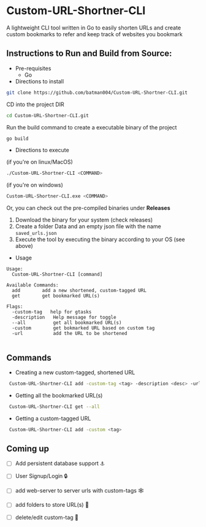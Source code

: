 # Custom-URL-Shortner-CLI
A lightweight CLI tool written in Go to easily shorten URLs and create custom bookmarks to refer and keep track of  websites you bookmark

## Instructions to Run and Build from Source:

- Pre-requisites
  - Go
- Directions to install

```bash 
git clone https://github.com/batman004/Custom-URL-Shortner-CLI.git
```
CD into the project DIR
```bash 
cd Custom-URL-Shortner-CLI.git
```

Run the build command to create a executable binary of the project
```bash 
go build
```

- Directions to execute

(if you're on linux/MacOS)

```bash
./Custom-URL-Shortner-CLI <COMMAND>
```

(if you're on windows)

```bash
Custom-URL-Shortner-CLI.exe <COMMAND>
```

Or, you can check out the pre-compiled binaries under **Releases**

1. Download the binary for your system (check releases)
2. Create a folder Data and an empty json file with the name `saved_urls.json`
3. Execute the tool by executing the binary according to your OS (see above)

- Usage

```
Usage:
  Custom-URL-Shortner-CLI [command]

Available Commands:
  add        add a new shortened, custom-tagged URL
  get        get bookmarked URL(s)

Flags:
  -custom-tag   help for gtasks
  -description   Help message for toggle
  --all          get all bookmarked URL(s)
  -custom        get bokmarked URL based on custom tag
  -url           add the URL to be shortened
 
```

## Commands

- Creating a new custom-tagged, shortened URL

```bash
 Custom-URL-Shortner-CLI add -custom-tag <tag> -description <desc> -url <url>
```

- Getting all the bookmarked URL(s)
```bash
 Custom-URL-Shortner-CLI get --all
```
- Getting a custom-tagged URL
```bash
 Custom-URL-Shortner-CLI add -custom <tag>
```

## Coming up

- [ ] Add persistent database support ⚓
- [ ] User Signup/Login 🔒
- [ ] add web-server to server urls with custom-tags 🕸️
- [ ] add folders to store URL(s) 📁
- [ ] delete/edit custom-tag 📝




